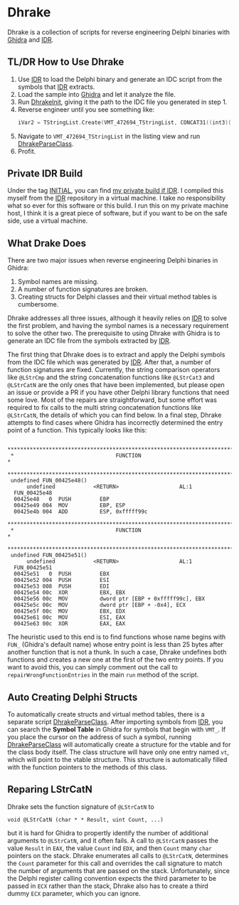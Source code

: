 # Dhrake

Dhrake is a collection of scripts for reverse engineering Delphi binaries with [Ghidra] and [IDR]. 

## TL/DR How to Use Dhrake

1. Use [IDR] to load the Delphi binary and generate an IDC script from the symbols that [IDR] extracts.
2. Load the sample into [Ghidra] and let it analyze the file.
3. Run [DhrakeInit](DhrakeInit.java), giving it the path to the IDC file you generated in step 1.
4. Reverse engineer until you see something like:
   ```c
   iVar2 = TStringList.Create(VMT_472694_TStringList, CONCAT31((int3)((uint)extraout_EDX >> 8),1));
   ```
5. Navigate to `VMT_472694_TStringList` in the listing view and run [DhrakeParseClass](DhrakeParseClass.java).
6. Profit.

## Private IDR Build

Under the tag [INITIAL], you can find [my private build if IDR][IDR-BUILD]. I compiled this myself from the [IDR] repository in a virtual machine. I take no responsibility what so ever for this software or this build. I run this on my private machine host, I think it is a great piece of software, but if you want to be on the safe side, use a virtual machine.

## What Drake Does

There are two major issues when reverse engineering Delphi binaries in Ghidra:

1. Symbol names are missing.
2. A number of function signatures are broken.
3. Creating structs for Delphi classes and their virtual method tables is cumbersome.

Dhrake addresses all three issues, although it heavily relies on [IDR] to solve the first problem, and having the symbol names is a necessary requirement to solve the other two. The prerequisite to using Dhrake with Ghidra is to generate an IDC file from the symbols extracted by [IDR].

The first thing that Dhrake does is to extract and apply the Delphi symbols from the IDC file which was generated by [IDR]. After that, a number of function signatures are fixed. Currently, the string comparison operators like `@LStrCmp` and the string concatenation functions like `@LStrCat3` and `@LStrCatN` are the only ones that have been implemented, but please open an issue or provide a PR if you have other Delphi library functions that need some love. Most of the repairs are straightforward, but some effort was required to fix calls to the multi string concatenation functions like `@LStrCatN`, the details of which you can find below. In a final step, Dhrake attempts to find cases where Ghidra has incorrectly determined the entry point of a function. This typically looks like this:
```
 ***************************************************************************
 *                                FUNCTION                                 *
 ***************************************************************************
 undefined FUN_00425e48()
      undefined            <RETURN>                   AL:1
  FUN_00425e48
  00425e48   0  PUSH         EBP
  00425e49 004  MOV          EBP, ESP
  00425e4b 004  ADD          ESP, 0xfffff99c
 ***************************************************************************
 *                                FUNCTION                                 *
 ***************************************************************************
 undefined FUN_00425e51()
      undefined            <RETURN>                   AL:1
  FUN_00425e51
  00425e51   0  PUSH         EBX
  00425e52 004  PUSH         ESI
  00425e53 008  PUSH         EDI
  00425e54 00c  XOR          EBX, EBX
  00425e56 00c  MOV          dword ptr [EBP + 0xfffff99c], EBX
  00425e5c 00c  MOV          dword ptr [EBP + -0x4], ECX
  00425e5f 00c  MOV          EBX, EDX
  00425e61 00c  MOV          ESI, EAX
  00425e63 00c  XOR          EAX, EAX
```
The heuristic used to this end is to find functions whose name begins with `FUN_` (Ghidra's default name) whose entry point is less than 25 bytes after another function that is not a thunk. In such a case, Dhrake undefines both functions and creates a new one at the first of the two entry points. If you want to avoid this, you can simply comment out the call to `repairWrongFunctionEntries` in the main `run` method of the script.

## Auto Creating Delphi Structs

To automatically create structs and virtual method tables, there is a separate script [DhrakeParseClass](DhrakeParseClass.java). After importing symbols from [IDR], you can search the **Symbol Table** in Ghidra for symbols that begin with `VMT_`. If you place the cursor on the address of such a symbol, running [DhrakeParseClass](DhrakeParseClass.java) will automatically create a structure for the vtable and for the class body itself. The class structure will have only one entry named `vt`, which will point to the vtable structure. This structure is automatically filled with the function pointers to the methods of this class.

## Reparing LStrCatN

Dhrake sets the function signature of `@LStrCatN` to 
```
void @LStrCatN (char * * Result, uint Count, ...)
```
but it is hard for Ghidra to propertly identify the number of additional arguments to `@LStrCatN`, and it often fails. A call to `@LStrCatN` passes the value `Result` in `EAX`, the value `Count` ind `EDX`, and then `Count` many `char` pointers on the stack. Dhrake enumerates all calls to `@LStrCatN`, determines the `Count` parameter for this call and overrides the call signature to match the number of arguments that are passed on the stack. Unfortunately, since the Delphi register calling convention expects the third parameter to be passed in `ECX` rather than the stack, Dhrake also has to create a third dummy `ECX` parameter, which you can ignore.


[Ghidra]: https://github.com/NationalSecurityAgency/ghidra
[IDR]: https://github.com/crypto2011/IDR
[IDR-BUILD]: https://github.com/huettenhain/dhrake/releases/download/INITIAL/IDR.7z
[INITIAL]: https://github.com/huettenhain/dhrake/releases/tag/INITIAL
